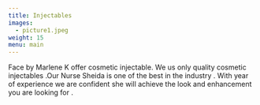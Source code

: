 ```yaml
---
title: Injectables
images:
  - picture1.jpeg
weight: 15
menu: main
---
```

Face by Marlene K offer cosmetic injectable.  We us only quality cosmetic injectables .Our Nurse Sheida is one of the best in the industry . With year of experience we are confident she will achieve the look and enhancement you are looking for .